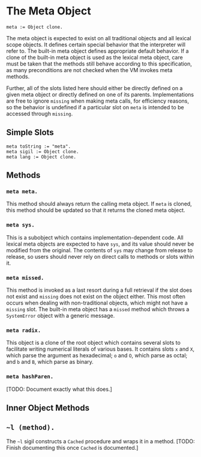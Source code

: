 
# The Meta Object

    meta := Object clone.

The meta object is expected to exist on all traditional objects and
all lexical scope objects. It defines certain special behavior that
the interpreter will refer to. The built-in meta object defines
appropriate default behavior. If a clone of the built-in meta object
is used as the lexical meta object, care must be taken that the
methods still behave according to this specification, as many
preconditions are not checked when the VM invokes meta methods.

Further, all of the slots listed here should either be directly
defined on a given meta object or directly defined on one of its
parents. Implementations are free to ignore `missing` when making meta
calls, for efficiency reasons, so the behavior is undefined if a
particular slot on `meta` is intended to be accessed through
`missing`.

## Simple Slots

    meta toString := "meta".
    meta sigil := Object clone.
    meta lang := Object clone.

## Methods

### `meta meta.`

This method should always return the calling meta object. If `meta` is
cloned, this method should be updated so that it returns the cloned
meta object.

### `meta sys.`

This is a subobject which contains implementation-dependent code. All
lexical meta objects are expected to have `sys`, and its value should
never be modified from the original. The contents of `sys` may change
from release to release, so users should never rely on direct calls to
methods or slots within it.

### `meta missed.`

This method is invoked as a last resort during a full retrieval if the
slot does not exist and `missing` does not exist on the object
either. This most often occurs when dealing with non-traditional
objects, which might not have a `missing` slot. The built-in meta
object has a `missed` method which throws a `SystemError` object with
a generic message.

### `meta radix.`

This object is a clone of the root object which contains several slots
to facilitate writing numerical literals of various bases. It contains
slots `x` and `X`, which parse the argument as hexadecimal; `o` and
`O`, which parse as octal; and `b` and `B`, which parse as binary.

### `meta hashParen.`

[TODO: Document exactly what this does.]

## Inner Object Methods

## `~l (method).`

The `~l` sigil constructs a `Cached` procedure and wraps it in a
method. [TODO: Finish documenting this once `Cached` is documented.]
